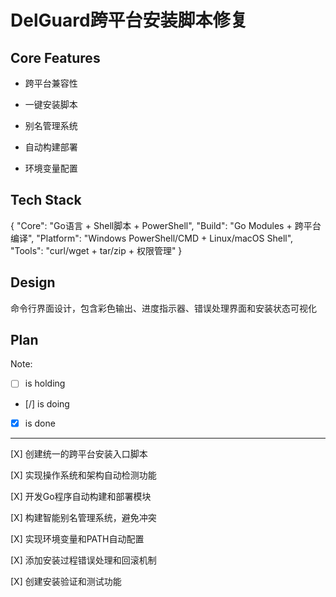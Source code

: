 # DelGuard跨平台安装脚本修复

## Core Features

- 跨平台兼容性

- 一键安装脚本

- 别名管理系统

- 自动构建部署

- 环境变量配置

## Tech Stack

{
  "Core": "Go语言 + Shell脚本 + PowerShell",
  "Build": "Go Modules + 跨平台编译",
  "Platform": "Windows PowerShell/CMD + Linux/macOS Shell",
  "Tools": "curl/wget + tar/zip + 权限管理"
}

## Design

命令行界面设计，包含彩色输出、进度指示器、错误处理界面和安装状态可视化

## Plan

Note: 

- [ ] is holding
- [/] is doing
- [X] is done

---

[X] 创建统一的跨平台安装入口脚本

[X] 实现操作系统和架构自动检测功能

[X] 开发Go程序自动构建和部署模块

[X] 构建智能别名管理系统，避免冲突

[X] 实现环境变量和PATH自动配置

[X] 添加安装过程错误处理和回滚机制

[X] 创建安装验证和测试功能
